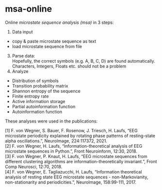 # msa-online

Online *microstate sequence analysis (msa)* in 3 steps:

1. Data input
  * copy & paste microstate sequence as text
  * load microstate sequence from file
3. Parse data:  
   Hopefully, the correct symbols (e.g. A, B, C, D) are found automatically.  
   Characters, Integers, Floats etc. should not be a problem
5. Analyze
  - Distribution of symbols
  - Transition probability matrix
  - Shannon entropy of the sequence
  - Finite entropy rate
  - Active information storage
  - Partial autoinformation function
  - Autoinformation function

These analyses were used in the publications:

[1] F. von Wegner, S. Bauer, F. Rosenow, J. Triesch, H. Laufs, “EEG microstate periodicity explained by rotating phase patterns 
    of resting-state alpha oscillations.”, NeuroImage, 224:117372, 2021.  
[2] F. von Wegner, H. Laufs, “Information-theoretical analysis of EEG microstate sequences in Python.”, Front Neuroinform, 12:30, 2018.  
[3] F. von Wegner, P. Knaut, H. Laufs, “EEG microstate sequences from different clustering algorithms are information-theoretically 
    invariant.”, Front Comp Neurosci, 12:70, 2018.  
[4] F. von Wegner, E. Tagliazucchi, H. Laufs, “Information theoretical analysis of resting state EEG microstate sequences - 
    non-Markovianity, non-stationarity and periodicities.”, NeuroImage, 158:99-111, 2017.
